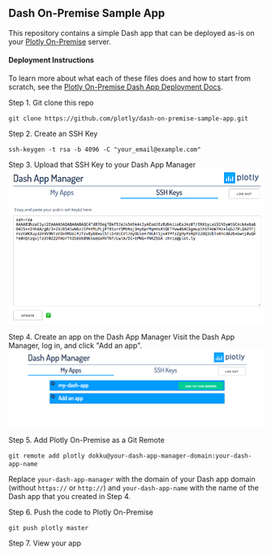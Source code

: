 ## Dash On-Premise Sample App

This repository contains a simple Dash app that can be deployed as-is on your [Plotly On-Premise](https://plot.ly/products/on-premise) server.

#### Deployment Instructions

To learn more about what each of these files does and how to start from scratch, see the [Plotly On-Premise Dash App Deployment Docs](https://plot.ly/dash/deployment/on-premise).

Step 1. Git clone this repo
```
git clone https://github.com/plotly/dash-on-premise-sample-app.git
```

Step 2. Create an SSH Key

```
ssh-keygen -t rsa -b 4096 -C "your_email@example.com"
```

Step 3. Upload that SSH Key to your Dash App Manager
![Dash App Manager SSH Key](https://github.com/plotly/dash-docs/raw/master/images/dash-app-manager-ssh-key.png)

Step 4. Create an app on the Dash App Manager
Visit the Dash App Manager, log in, and click "Add an app".
![Dash App Manager](https://github.com/plotly/dash-docs/raw/master/images/dash-app-manager-launch-app.png)

Step 5. Add Plotly On-Premise as a Git Remote
```
git remote add plotly dokku@your-dash-app-manager-domain:your-dash-app-name
```

Replace `your-dash-app-manager` with the domain of your Dash app domain (without `https://` or `http://`) and `your-dash-app-name` with the name of the Dash app that you created in Step 4.

Step 6. Push the code to Plotly On-Premise
```
git push plotly master
```

Step 7. View your app

